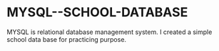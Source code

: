 # MYSQL--SCHOOL-DATABASE
MYSQL is relational database management system. I created a simple school data base for practicing purpose.

